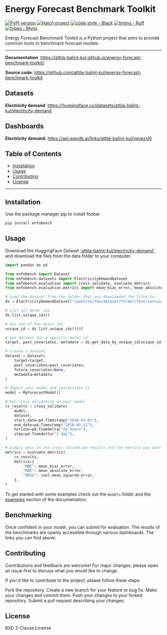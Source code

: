 # Energy  Forecast Benchmark Toolkit

[![PyPI version](https://badge.fury.io/py/enfobench.svg)](https://badge.fury.io/py/enfobench)
[![Hatch project](https://img.shields.io/badge/%F0%9F%A5%9A-Hatch-4051b5.svg)](https://github.com/pypa/hatch)
[![code style - Black](https://img.shields.io/badge/code%20style-black-000000.svg)](https://github.com/psf/black)
[![linting - Ruff](https://img.shields.io/endpoint?url=https://raw.githubusercontent.com/charliermarsh/ruff/main/assets/badge/v0.json)](https://github.com/charliermarsh/ruff)
[![types - Mypy](https://img.shields.io/badge/types-Mypy-blue.svg)](https://github.com/python/mypy)

Energy Forecast Benchmark Toolkit is a Python project that aims to provide common tools to
benchmark forecast models.

---

**Documentation**: https://attila-balint-kul.github.io/energy-forecast-benchmark-toolkit/

**Source code**: https://github.com/attila-balint-kul/energy-forecast-benchmark-toolkit


## Datasets

**Electricity demand**: https://huggingface.co/datasets/attila-balint-kul/electricity-demand


## Dashboards

**Electricity demand**: https://api.wandb.ai/links/attila-balint-kul/vqvezsl0


## Table of Contents

- [Installation](#installation)
- [Usage](#usage)
- [Contributing](#contributing)
- [License](#license)

---

## Installation

Use the package manager pip to install foobar.

```bash
pip install enfobench
```

## Usage

Download the HuggingFace Dataset ['attila-balint-kul/electricity-demand'](https://huggingface.co/datasets/attila-balint-kul/electricity-demand),
and download the files from the data folder to your computer.

```python
import pandas as pd

from enfobench import Dataset
from enfobench.datasets import ElectricityDemandDataset
from enfobench.evaluation import cross_validate, evaluate_metrics
from enfobench.evaluation.metrics import mean_bias_error, mean_absolute_error, root_mean_squared_error

# Load the dataset from the folder that you downloaded the files to.
ds = ElectricityDemandDataset("/path/to/the/dataset/folder/that/contains/all/subsets")

# List all meter ids
ds.list_unique_ids()

# Get one of the meter ids
unique_id = ds.list_unique_ids()[0]

# Get dataset for a specific meter id
target, past_covariates, metadata = ds.get_data_by_unique_id(unique_id)

# Create a dataset
dataset = Dataset(
    target=target,
    past_covariates=past_covariates,
    future_covariates=None,
    metadata=metadata
)

# Import your model and instantiate it
model = MyForecastModel()

# Run cross validation on your model
cv_results = cross_validate(
    model,
    dataset,
    start_date=pd.Timestamp("2018-01-01"),
    end_date=pd.Timestamp("2018-01-31"),
    horizon=pd.Timedelta("24 hours"),
    step=pd.Timedelta("1 day"),
)

# Simply pass in the cross validation results and the metrics you want to evaluate.
metrics = evaluate_metrics(
    cv_results,
    metrics={
        "MBE": mean_bias_error,
        "MAE": mean_absolute_error,
        "RMSE": root_mean_squared_error,
    },
)
```

To get started with some examples check out the `models` folder and the [examples](https://attila-balint-kul.github.io/energy-forecast-benchmark-toolkit/examples) section of the documentation.

## Benchmarking

Once confident in your model, you can submit for evaluation.
The results of the benchmarks are openly accessible through various dashboards. The links you can find above.


## Contributing

Contributions and feedback are welcome! For major changes, please open an issue first to discuss
what you would like to change.

If you'd like to contribute to the project, please follow these steps:

Fork the repository.
Create a new branch for your feature or bug fix.
Make your changes and commit them.
Push your changes to your forked repository.
Submit a pull request describing your changes.

## License

BSD 2-Clause License
